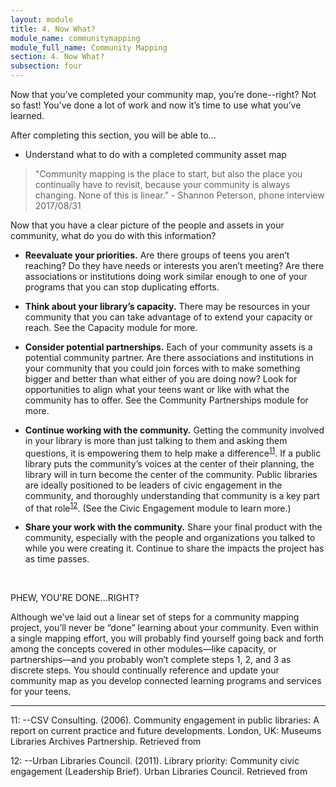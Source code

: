 ```yaml
---
layout: module
title: 4. Now What?
module_name: communitymapping
module_full_name: Community Mapping
section: 4. Now What? 
subsection: four
---
```



Now that you’ve completed your community map, you’re done--right? Not so fast! You’ve done a lot of work and now it’s time to use what you’ve learned.

<div class="objectives">
	<p>After completing this section, you will be able to...</p>
<ul>
<li>Understand what to do with a completed community asset map</li>
</ul>
</div>

>"Community mapping is the place to start, but also the place you continually have to revisit, because your community is always changing. None of this is linear." - Shannon Peterson, phone interview 2017/08/31 

Now that you have a clear picture of the people and assets in your community, what do you do with this information?  

- **Reevaluate your priorities.** Are there groups of teens you aren’t reaching? Do they have needs or interests you aren’t meeting? Are there associations or institutions doing work similar enough to one of your programs that you can stop duplicating efforts.  

- **Think about your library’s capacity.** There may be resources in your community that you can take advantage of to extend your capacity or reach. See the Capacity module for more.  

- **Consider potential partnerships.** Each of your community assets is a potential community partner. Are there associations and institutions in your community that you could join forces with to make something bigger and better than what either of you are doing now? Look for opportunities to align what your teens want or like with what the community has to offer. See the Community Partnerships module for more.  

- **Continue working with the community.** Getting the community involved in your library is more than just talking to them and asking them questions, it is empowering them to help make a difference<sup>[11](#fn11)</sup>. If a public library puts the community’s voices at the center of their planning, the library will in turn become the center of the community. Public libraries are ideally positioned to be leaders of civic engagement in the community, and thoroughly understanding that community is a key part of that role<sup>[12](#fn12)</sup>. (See the Civic Engagement module to learn more.) 

- **Share your work with the community.** Share your final product with the community, especially with the people and organizations you talked to while you were creating it. Continue to share the impacts the project has as time passes.
<br>
<div class="tips">  
  <p><span class="box-title">PHEW, YOU'RE DONE...RIGHT?</span></p>
<p>Although we’ve laid out a linear set of steps for a community mapping project, you’ll never be “done” learning about your community. Even within a single mapping effort, you will probably find yourself going back and forth among the concepts covered in other modules—like capacity, or partnerships—and you probably won’t complete steps 1, 2, and 3 as discrete steps. You should continually reference and update your community map as you develop connected learning programs and services for your teens. 
</p>
  </div>

<hr/>

<a name="fn11">11</a>:  --CSV Consulting. (2006). Community engagement in public libraries: A report on current practice and future developments. London, UK: Museums Libraries Archives Partnership. Retrieved from <a href="http://webarchive.nationalarchives.gov.uk/20080727054209/http://www.mla.gov.uk/resources/assets//C/community_engagement_report_9654.pdf"></a>

<a name="fn12">12</a>:  --Urban Libraries Council. (2011). Library priority: Community civic engagement (Leadership Brief). Urban Libraries Council. Retrieved from <a href="https://www.urbanlibraries.org/filebin/pdfs/ULC_Leadership_Brief_II_Full_4Pages.pdf"></a>

